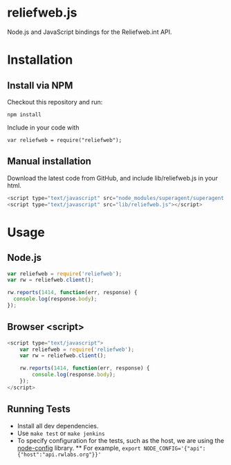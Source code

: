 # reliefweb.js

Node.js and JavaScript bindings for the Reliefweb.int API.

# Installation

## Install via NPM

Checkout this repository and run:

    npm install

Include in your code with

    var reliefweb = require("reliefweb");

## Manual installation

Download the latest code from GitHub, and include lib/reliefweb.js in your html.

```javascript
<script type="text/javascript" src="node_modules/superagent/superagent.js"></script>
<script type="text/javascript" src="lib/reliefweb.js"></script>
```

# Usage

## Node.js

```javascript
var reliefweb = require('reliefweb');
var rw = reliefweb.client();

rw.reports(1414, function(err, response) {
  console.log(response.body);
});
```
## Browser &lt;script>

```javascript
<script type="text/javascript">
    var reliefweb = require('reliefweb');
    var rw = reliefweb.client();

    rw.reports(1414, function(err, response) {
        console.log(response.body);
    });
</script>
```

## Running Tests

* Install all dev dependencies.
* Use `make test` or `make jenkins`
* To specify configuration for the tests, such as the host, we are using the [node-config](http://lorenwest.github.io/node-config/latest/) library.
** For example, `export NODE_CONFIG='{"api":{"host":"api.rwlabs.org"}}'`
